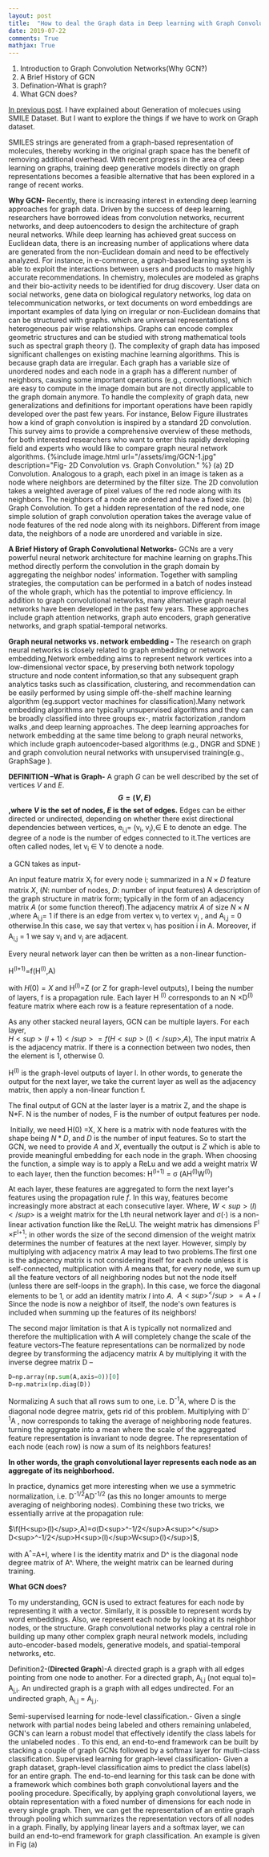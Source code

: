 ```yaml
---
layout: post
title:  "How to deal the Graph data in Deep learning with Graph Convolution Netwoks(GCN) "
date: 2019-07-22
comments: True
mathjax: True
---
```

<ol>
 <li>Introduction to Graph Convolution Networks(Why GCN?)</li>
 <li> A Brief History of GCN </li>
 <li>Defination-What is graph?</li>
 <li>What GCN does?</li>
 </ol>
 
 <a href="https://blog.bayeslabs.co/2019/07/04/Generating-Molecules-using-Char-RNN-in-Pytorch.html">In previous post</a>.
 I have explained about Generation of molecues using SMILE Dataset. But I want to explore the things if we have to work on Graph dataset.
 
 SMILES strings are generated from a graph-based representation of molecules, thereby working in the original graph space has the benefit of 
 removing additional overhead. With recent progress in the area of deep learning on graphs, training deep generative models directly on 
 graph representations becomes a feasible alternative that has been explored in a range of recent works.
 
 <b>Why GCN-</b>
 Recently, there is increasing interest in extending deep learning approaches for graph data. Driven by the success of deep learning, researchers have borrowed ideas from convolution networks, 
 recurrent networks, and deep autoencoders to design the architecture of graph neural networks.
While deep learning has achieved great success on Euclidean data, there is an increasing number of applications where data are generated from the
non-Euclidean domain and need to be effectively analyzed. For instance, in e-commerce, a graph-based learning system is able to exploit the
interactions between users and products to make highly accurate recommendations.
In chemistry, molecules are modeled as graphs and their bio-activity needs to be identified for drug discovery. User data on social networks,
gene data on biological regulatory networks, log data on telecommunication networks, or text documents on word embeddings are important examples 
of data lying on irregular or non-Euclidean domains that can be structured with graphs. which are universal representations of heterogeneous pair wise relationships. 
Graphs can encode complex geometric structures and can be studied with strong mathematical tools such as spectral graph theory (<a href="https://arxiv.org/pdf/1901.00596.pdf"></a>). 
The complexity of graph data has imposed significant challenges on existing machine learning algorithms. This is because graph data are irregular. Each graph has a variable size of 
unordered nodes and each node in a graph has a different number of neighbors, causing some important operations (e.g., convolutions), 
which are easy to compute in the image domain but are not directly applicable to the graph domain anymore.
To handle the complexity of graph data, new generalizations and definitions for important operations have been rapidly developed over the past few years. 
For instance, Below Figure illustrates how a kind of graph convolution is inspired by a standard 2D convolution. This survey aims to provide a comprehensive overview of these methods, 
for both interested researchers who want to enter this rapidly developing field and experts who would like to compare graph neural network algorithms.
{%include image.html url="/assets/img/GCN-1.jpg" description="Fig- 2D Convolution vs. Graph Convolution." %}
(a) 2D Convolution. Analogous to a graph, each pixel in an image is taken as a node where neighbors are determined by the filter size. 
The 2D convolution takes a weighted average of pixel values of the red node along with its neighbors. The neighbors of a node are ordered and have a fixed size.
(b) Graph Convolution. To get a hidden representation of the red node, one simple solution of graph convolution operation takes the average value of node features 
of the red node along with its neighbors. Different from image data, the neighbors of a node are unordered and variable in size.

<b>A Brief History of Graph Convolutional Networks-</b>
GCNs are a very powerful neural network architecture for machine learning on graphs.This method directly perform the convolution in the graph domain by aggregating the neighbor nodes' information. 
Together with sampling strategies, the computation can be performed in a batch of nodes instead of the whole graph, which has the potential to improve efficiency. 
In addition to graph convolutional networks, many alternative graph neural networks have been developed in the past few years. 
These approaches include graph attention networks, graph auto encoders, graph generative networks, and graph spatial-temporal networks.

<b>Graph neural networks vs. network embedding -</b> The research on graph neural networks is closely related to graph embedding or network embedding,Network embedding aims to represent network vertices into a low-dimensional vector space, by preserving both network topology structure and node content information,so that any subsequent graph analytics tasks such as classification, clustering, and recommendation can be easily performed by using simple off-the-shelf machine learning algorithm (eg.support vector machines for classification).Many network embedding algorithms are typically unsupervised algorithms and they can be broadly classified into three groups ex-, matrix factorization ,random walks ,and deep learning approaches.
The deep learning approaches for network embedding at the same time belong to graph neural networks, 
which include graph autoencoder-based algorithms (e.g., DNGR and SDNE ) and graph convolution neural networks with unsupervised training(e.g., GraphSage ).

<b> DEFINITION –What is Graph-</b>
A graph $G$ can be well described by the set of vertices $V$ and $E$.
<b> $$G=(V,E)$$,where $V$ is the set of nodes, $E$ is the set of edges.</b>
Edges can be either directed or undirected, depending on whether there exist directional dependencies between vertices,       e<sub>i,j</sub>= (v<sub>i</sub>, v<sub>j</sub>),∈ E to denote an edge.
The degree of a node is the number of edges connected to it.The vertices are often called nodes, let v<sub>i</sub> ∈ V to denote a node.

a GCN takes as input-

An input feature matrix X<sub>i</sub>  for every node i; summarized in a $N×D$ feature matrix $X$, ($N$: number of nodes, $D$: number of input features)
A description of the graph structure in matrix form; typically in the form of an adjacency matrix $A$ (or some function thereof).The adjacency matrix $A$ of size $N×N$ ,where  A<sub>i,j</sub>= 1 if there is an edge from vertex v<sub>i</sub> to vertex v<sub>j</sub> , and A<sub>i,j</sub> = 0  otherwise.In this case, we say that vertex v<sub>i</sub> has position i in A. Moreover, if A<sub>i,j</sub> = 1 we say v<sub>i</sub> and v<sub>j</sub> are adjacent.

Every neural network layer can then be written as a non-linear function-
                                            
   H<sup>(l+1)</sup>=f(H<sup>(l)</sup>,A)


with $H(0)=X$ and H<sup>(l)</sup>=Z (or Z for graph-level outputs),  l being the number of layers,  f is a propagation rule.
Each layer H <sup>(l)</sup> corresponds to an  N ×D<sup>(l)</sup> feature matrix where each row is a feature representation of a node.
 
 As any other stacked neural layers, GCN can be multiple layers. For each layer,                         
                                   $H<sup>(l+1)</sup>=f(H<sup>(l)</sup>,A),$
The input matrix A is the adjacency matrix. If there is a  connection between two nodes, then the element is 1, otherwise 0.

H<sup>(l)</sup> is the graph-level outputs of layer l. 
In other words, to generate the output for the next layer, we take the current layer as well as the adjacency matrix, then apply a non-linear function f.

The final output of GCN at the laster layer is a matrix Z, and the shape is N*F. N is the number of nodes, F is the number of output features per node.

 Initially, we need H(0)  =X, X here is a matrix with node features with the shape being $N*D$, and $D$ is the number of input features.
So to start the GCN, we need to provide $A$ and $X$, eventually the output is $Z$ which is able to provide meaningful embedding for each node in the graph.
When choosing the function, a simple way is to apply a ReLu and we add a weight matrix W to each layer, then the function becomes:
H<sup>(l+1)</sup> = σ (AH<sup>(l)</sup>W<sup>(l)</sup>)

At each layer, these features are aggregated to form the next layer's features using the propagation rule $f$. 
In this way, features become increasingly more abstract at each consecutive layer. 
Where, $W<sup>(l)</sup>$ is a weight matrix for the Lth neural network layer and σ(⋅)  is a non-linear activation function like the ReLU. 
The weight matrix has dimensions F<sup>l</sup> ×F<sup>l+1</sup>; in other words the size of the second dimension of the weight matrix determines the number of features at the next layer.
However, simply by multiplying with adjacency matrix $A$ may lead to two problems.The first one is the adjacency matrix is not considering itself for each node unless it is self-connected, multiplication with $A$ means that, for every node, we sum up all the feature vectors of all neighboring nodes but not the node itself (unless there are self-loops in the graph). In this case, we force the diagonal elements to be $1$, or add an identity matrix $I$ into $A$. 
$A<sup>^</sup> =A+I$
Since the node is now a neighbor of itself, the node's own features is included when summing up the features of its neighbors!

The second major limitation is that A is typically not normalized and therefore the multiplication with A will completely change the scale of the feature vectors-The feature representations can be normalized by node degree by transforming the adjacency matrix A by multiplying it with the inverse degree matrix D –
```python
D=np.array(np.sum(A,axis=0))[0]
D=np.matrix(np.diag(D))
```
 
Normalizing A such that all rows sum to one, i.e. D<sup>-1</sup>A, where D is the diagonal node degree matrix, gets rid of this problem. Multiplying with D<sup>-1</sup>A , now corresponds to taking the average of neighboring node features. turning the aggregate into a mean where the scale of the aggregated feature representation is invariant to node degree.
The representation of each node (each row) is now a sum of its neighbors features!

<b>In other words, the graph convolutional layer represents each node as an aggregate of its neighborhood.</b>

In practice, dynamics get more interesting when we use a symmetric normalization, i.e. D<sup>-1/2</sup>AD<sup>-1/2</sup> (as this no longer amounts to merge averaging of neighboring nodes). 
Combining these two tricks, we essentially arrive at the propagation rule:

$\f(H<sup>(l)</sup>,A)=σ(D<sup>^-1/2</sup>A<sup>^</sup> D<sup>^-1/2</sup>H<sup>(l)</sup>W<sup>(l)</sup>)$,

with A<sup>^</sup>=A+I, where I is the identity matrix and D^ is the diagonal node degree matrix of A^.
Where, the weight matrix can be learned during training.


<b>What GCN does?</b>

To my understanding, GCN is used to extract features for each node by representing it with a vector. Similarly, it is possible to represent words by word embeddings. Also, we represent each node by looking at its neighbor nodes, or the structure.
Graph convolutional networks play a central role in building up many other complex graph neural network models, including auto-encoder-based models, generative models, and spatial-temporal networks, etc.

Definition2-(<b>Directed Graph</b>)-A directed graph is a graph with all edges pointing from one node to another. For a directed graph, A<sub>i,j</sub> (not equal to)= A<sub>j,i</sub>.
An undirected graph is a graph with all edges undirected. For an undirected graph, A<sub>i,j</sub> = A<sub>j,i</sub>.

Semi-supervised learning for node-level classification.- Given a single network with partial nodes being labeled and others remaining unlabeled, GCN's can learn a robust model that effectively identify the class labels for the unlabeled nodes . To this end, an end-to-end framework can be built by stacking a couple of graph GCNs followed by a softmax layer for multi-class classification.
Supervised learning for graph-level classification- Given a graph dataset, graph-level classification aims to predict the class label(s) for an entire graph. The end-to-end learning for this task can be done with a framework which combines both graph convolutional layers and the pooling procedure. Specifically, by applying graph convolutional layers, we obtain representation with a fixed number of dimensions for each node in every single graph. Then, we can get the representation of an entire graph through pooling which summarizes the representation vectors of all nodes in a graph. Finally, by applying linear layers and a softmax layer, we can build an end-to-end framework for graph classification. An example is given in Fig (a)

